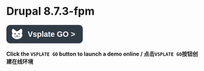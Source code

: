 # Drupal 8.7.3-fpm

<a href="https://www.vsplate.com/?docker-compose=https://github.com/vsplate/dcenvs/drupal/8.7.3-fpm"><img alt="VSPLATE GO" src="https://raw.githubusercontent.com/vsplate/images/master/vsgo_btn.png" width="200px"></a>

**Click the `VSPLATE GO` button to launch a demo online / 点击`VSPLATE GO`按钮创建在线环境**